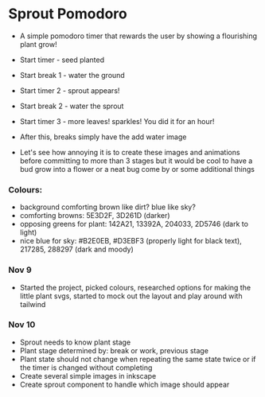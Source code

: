 # Sprout Pomodoro

* A simple pomodoro timer that rewards the user by showing a flourishing plant grow!

* Start timer - seed planted
* Start break 1 - water the ground
* Start timer 2 - sprout appears!
* Start break 2 - water the sprout
* Start timer 3 - more leaves! sparkles! You did it for an hour!
* After this, breaks simply have the add water image

* Let's see how annoying it is to create these images and animations before committing to more than 3 stages but it would be cool to have a bud grow into a flower or a neat bug come by or some additional things

### Colours:
* background comforting brown like dirt? blue like sky?
* comforting browns: 5E3D2F, 3D261D (darker)
* opposing greens for plant: 142A21, 13392A, 204033, 2D5746 (dark to light)
* nice blue for sky: #B2E0EB, #D3EBF3 (properly light for black text), 217285, 288297 (dark and moody)

### Nov 9
* Started the project, picked colours, researched options for making the little plant svgs, started to mock out the layout and play around with tailwind

### Nov 10
* Sprout needs to know plant stage
* Plant stage determined by: break or work, previous stage
* Plant state should not change when repeating the same state twice or if the timer is changed without completing
* Create several simple images in inkscape
* Create sprout component to handle which image should appear